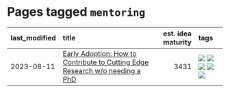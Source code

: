 # Pages tagged `mentoring`

|last_modified|title|est. idea maturity|tags
|:---|:---|---:|:---|
|2023-08-11|[Early Adoption: How to Contribute to Cutting Edge Research w/o needing a PhD](../early_adoption_and_fomo.md)|3431|[![](https://img.shields.io/badge/tag-autobiographical-c456a9)](../tags/autobiographical.md) [![](https://img.shields.io/badge/tag-career_advice-d7de4b)](../tags/career_advice.md) [![](https://img.shields.io/badge/tag-early_adoption-e54ba1)](../tags/early_adoption.md) [![](https://img.shields.io/badge/tag-mentoring-426a5f)](../tags/mentoring.md) [![](https://img.shields.io/badge/tag-reddit-e3b2c7)](../tags/reddit.md)|